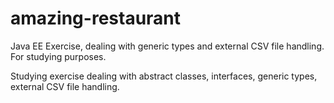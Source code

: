 # amazing-restaurant
Java EE Exercise, dealing with generic types and external CSV file handling. For studying purposes.

Studying exercise dealing with abstract classes, interfaces, generic types, external CSV file handling.
